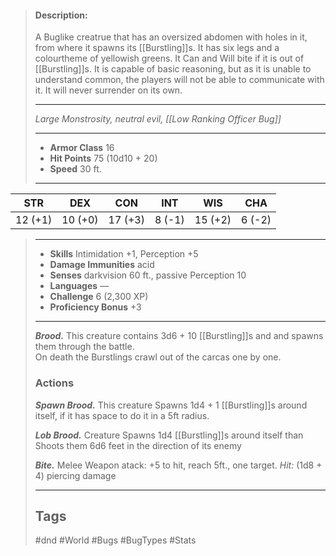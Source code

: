 >#### Description:
>A Buglike creatrue that has an oversized abdomen with holes in it, from where it spawns its [[Burstling]]s. It has six legs and a colourtheme of yellowish greens. It Can and Will bite if it is out of [[Burstling]]s. It is capable of basic reasoning, but as it is unable to understand common, the players will not be able to communicate with it. It will never surrender on its own.
>___
>*Large Monstrosity, neutral evil, [[Low Ranking Officer Bug]]*
>___
>- **Armor Class** 16
>- **Hit Points** 75 (10d10 + 20)
>- **Speed** 30 ft.
>___
| STR | DEX | CON | INT | WIS |CHA  |
|:---:|:---:|:---:|:---:|:---:|:---:|
|12 (+1)|10 (+0)|17 (+3)|8 (-1)|15 (+2)|6 (-2)|
>___
>- **Skills** Intimidation +1, Perception +5
>- **Damage Immunities** acid
>- **Senses** darkvision 60 ft., passive Perception 10
>- **Languages** —
>- **Challenge** 6 (2,300 XP)
>- **Proficiency Bonus** +3
>___
>***Brood.*** This creature contains 3d6 + 10 [[Burstling]]s and and spawns them through the battle.  
>On death the Burstlings crawl out of the carcas one by one.  
>
> ### Actions
>***Spawn Brood.*** This creature Spawns 1d4 + 1 [[Burstling]]s around itself, if it has space to do it in a 5ft radius.  
>
>***Lob Brood.*** Creature Spawns 1d4 [[Burstling]]s around itself than Shoots them 6d6 feet in the direction of its enemy  
>
>***Bite.*** Melee Weapon atack: +5 to hit, reach 5ft., one target. *Hit:* (1d8 + 4) piercing damage
>___
>## Tags
>#dnd #World #Bugs #BugTypes #Stats